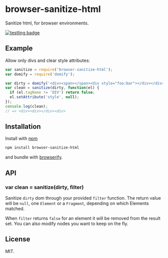 
# browser-sanitize-html

Sanitize html, for browser environments.

[![testling badge](https://ci.testling.com/juliangruber/browser-sanitize-html.png)](https://ci.testling.com/juliangruber/browser-sanitize-html)

## Example

Allow only divs and clear style attributes:

```js
var sanitize = require('browser-sanitize-html');
var domify = require('domify');

var dirty = domify('<div><span></span><div style="foo:bar"></div></div>');
var clean = sanitize(dirty, function(el) {
  if (el.tagName != 'DIV') return false;
  el.setAttribute('style', null);
});
console.log(clean);
// => <div><div></div><div>
```

## Installation

Install with [npm](https://npmjs.org)

```bash
npm install browser-sanitize-html
```

and bundle with [browserify](https://github.com/substack/node-browserify).

## API

### var clean = sanitize(dirty, filter)

Sanitize `dirty` dom through your provided `filter` function. The return
value will be `null`, one `Element` or a `Fragment`, depending on which
Elements matched.

When `filter` returns `false` for an element it will be removed from the result
set. You can also modify nodes you want to keep on the fly.

## License

  MIT.

